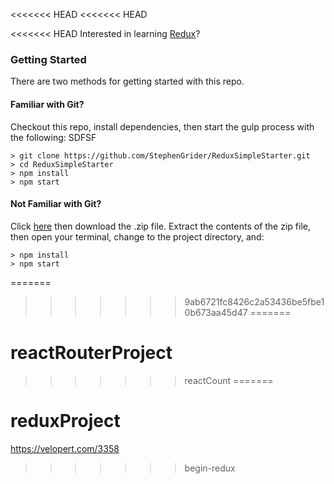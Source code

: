 <<<<<<< HEAD
<<<<<<< HEAD

<<<<<<< HEAD
Interested in learning [Redux](https://www.udemy.com/react-redux/)?

### Getting Started

There are two methods for getting started with this repo.

#### Familiar with Git?
Checkout this repo, install dependencies, then start the gulp process with the following:
SDFSF
```
> git clone https://github.com/StephenGrider/ReduxSimpleStarter.git
> cd ReduxSimpleStarter
> npm install
> npm start
```

#### Not Familiar with Git?
Click [here](https://github.com/StephenGrider/ReactStarter/releases) then download the .zip file.  Extract the contents of the zip file, then open your terminal, change to the project directory, and:

```
> npm install
> npm start
```
=======
>>>>>>> 9ab6721fc8426c2a53436be5fbe10b673aa45d47
=======
# reactRouterProject
>>>>>>> reactCount
=======
# reduxProject

https://velopert.com/3358
>>>>>>> begin-redux

